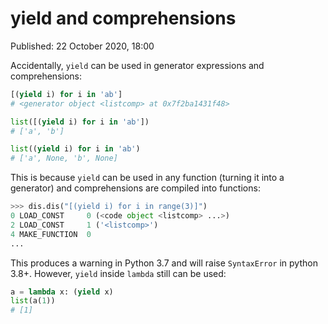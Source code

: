 # yield and comprehensions

Published: 22 October 2020, 18:00

Accidentally, `yield` can be used in generator expressions and comprehensions:

```python
[(yield i) for i in 'ab']
# <generator object <listcomp> at 0x7f2ba1431f48>

list([(yield i) for i in 'ab'])
# ['a', 'b']

list((yield i) for i in 'ab')
# ['a', None, 'b', None]
```

This is because `yield` can be used in any function (turning it into a generator) and comprehensions are compiled into functions:

```python
>>> dis.dis("[(yield i) for i in range(3)]")
0 LOAD_CONST     0 (<code object <listcomp> ...>)
2 LOAD_CONST     1 ('<listcomp>')
4 MAKE_FUNCTION  0
...
```

This produces a warning in Python 3.7 and will raise `SyntaxError` in python 3.8+. However, `yield` inside `lambda` still can be used:

```python
a = lambda x: (yield x)
list(a(1))
# [1]
```
